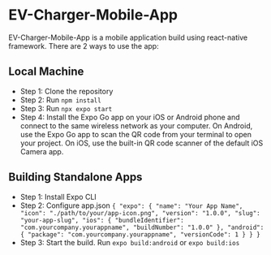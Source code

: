 EV-Charger-Mobile-App
=====================

EV-Charger-Mobile-App is a mobile application build using react-native framework. There are 2 ways to use the app:


Local Machine
---------------

-  Step 1: Clone the repository
-  Step 2: Run `npm install`
-  Step 3: Run `npx expo start`
-  Step 4: Install the Expo Go app on your iOS or Android phone and connect to the same wireless network as your computer. On Android, use the Expo Go app to scan the QR code from your terminal to open your project. On iOS, use the built-in QR code scanner of the default iOS Camera app.


Building Standalone Apps 
---------------

-  Step 1: Install Expo CLI
-  Step 2: Configure app.json `{
  "expo": {
    "name": "Your App Name",
    "icon": "./path/to/your/app-icon.png",
    "version": "1.0.0",
    "slug": "your-app-slug",
    "ios": {
      "bundleIdentifier": "com.yourcompany.yourappname",
      "buildNumber": "1.0.0"
    },
    "android": {
      "package": "com.yourcompany.yourappname",
      "versionCode": 1
    }
  }
}`
-  Step 3: Start the build. Run `expo build:android` or `expo build:ios`
